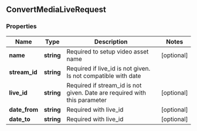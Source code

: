 ## ConvertMediaLiveRequest

### Properties
Name | Type | Description | Notes
------------ | ------------- | ------------- | -------------
**name** | **string** | Required to setup video asset name | [optional] 
**stream_id** | **string** | Required if live_id is not given. Is not compatible with date | 
**live_id** | **string** | Required if stream_id is not given. Date are required with this parameter | [optional] 
**date_from** | **string** | Required with live_id | [optional] 
**date_to** | **string** | Required with live_id | [optional] 



